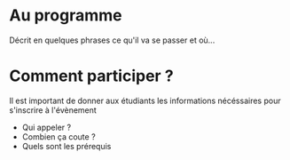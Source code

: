 # Au programme

Décrit en quelques phrases ce qu'il va se passer et où...

# Comment participer ?

Il est important de donner aux étudiants les informations nécéssaires pour s'inscrire à l'évènement

* Qui appeler ?
* Combien ça coute ?
* Quels sont les prérequis